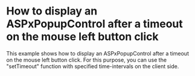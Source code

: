 # How to display an ASPxPopupControl after a timeout on the mouse left button click


<p>This example shows how to display an ASPxPopupControl after a timeout on the mouse left button click. For this purpose, you can use the "setTimeout" function with specified time-intervals on the client side.</p>

<br/>


